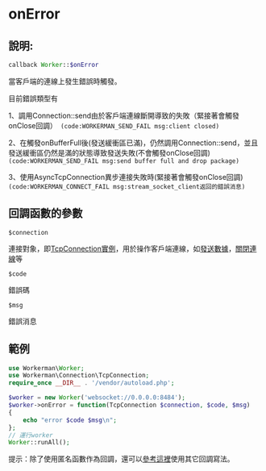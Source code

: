 # onError
## 說明:
```php
callback Worker::$onError
```

當客戶端的連線上發生錯誤時觸發。

目前錯誤類型有

1、調用Connection::send由於客戶端連線斷開導致的失敗（緊接著會觸發onClose回調）``` (code:WORKERMAN_SEND_FAIL msg:client closed)```

2、在觸發onBufferFull後(發送緩衝區已滿)，仍然調用Connection::send，並且發送緩衝區仍然是滿的狀態導致發送失敗(不會觸發onClose回調)``` (code:WORKERMAN_SEND_FAIL msg:send buffer full and drop package)```

3、使用AsyncTcpConnection異步連接失敗時(緊接著會觸發onClose回調)``` (code:WORKERMAN_CONNECT_FAIL msg:stream_socket_client返回的錯誤消息)```

## 回調函數的參數

 ``` $connection ```

連接對象，即[TcpConnection實例](../tcp-connection.md)，用於操作客戶端連線，如[發送數據](../tcp-connection/send.md)，[關閉連線](../tcp-connection/close.md)等

 ``` $code ```

錯誤碼

 ``` $msg ```

錯誤消息

## 範例

```php
use Workerman\Worker;
use Workerman\Connection\TcpConnection;
require_once __DIR__ . '/vendor/autoload.php';

$worker = new Worker('websocket://0.0.0.0:8484');
$worker->onError = function(TcpConnection $connection, $code, $msg)
{
    echo "error $code $msg\n";
};
// 運行worker
Worker::runAll();
```

提示：除了使用匿名函數作為回調，還可以[參考這裡](../faq/callback_methods.md)使用其它回調寫法。

